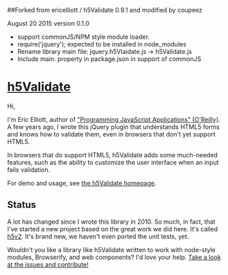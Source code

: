 ##Forked from ericelliott / h5Validate 0.9.1 and modified by coupeez

August 20 2015
version 0.1.0

 - support commonJS/NPM style module loader.
 - require('jquery'); expected to be installed in node_modules
 - Rename library main file: jquery.h5Vlaidate.js -> h5Validate.js
 - Include main: property in package.json in support of commonJS

# <a href="https://github.com/ericelliott/h5Validate">h5Validate</a>

Hi,

I'm Eric Elliott, author of ["Programming JavaScript Applications" (O'Reilly)](http://pjabook.com). A few years ago, I wrote this jQuery plugin that understands HTML5 forms and knows how to validate them, even in browsers that don't yet support HTML5.

In browsers that do support HTML5, h5Validate adds some much-needed features, such as the ability to customize the user interface when an input fails validation.

For demo and usage, see <a href="https://github.com/ericelliott/h5Validate">the h5Validate homepage</a>.

## Status

A lot has changed since I wrote this library in 2010. So much, in fact, that I've started a new project based on the great work we did here. It's called [h5v2](https://github.com/ericelliott/h5v2). It's brand new, we haven't even ported the unit tests, yet.

Wouldn't you like a library like h5Validate written to work with node-style modules, Browserify, and web components? I'd love your help. [Take a look at the issues and contribute!](https://github.com/ericelliott/h5v2/issues)
